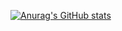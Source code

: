 [![Anurag's GitHub stats](https://github-readme-stats.vercel.app/api?username=choihyerln)](https://github.com/anuraghazra/github-readme-stats)